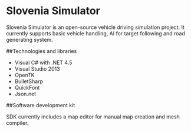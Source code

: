 # Slovenia Simulator

Slovenia Simulator is an open-source vehicle driving simulation project. It currently supports basic vehicle handling, AI for target following and road generating system.


##Technologies and libraries

  - Visual C# with .NET 4.5
  - Visual Studio 2013
  - OpenTK
  - BulletSharp
  - QuickFont
  - Json.net

##Software development kit

SDK currently includes a map editor for manual map creation and mesh compiler.